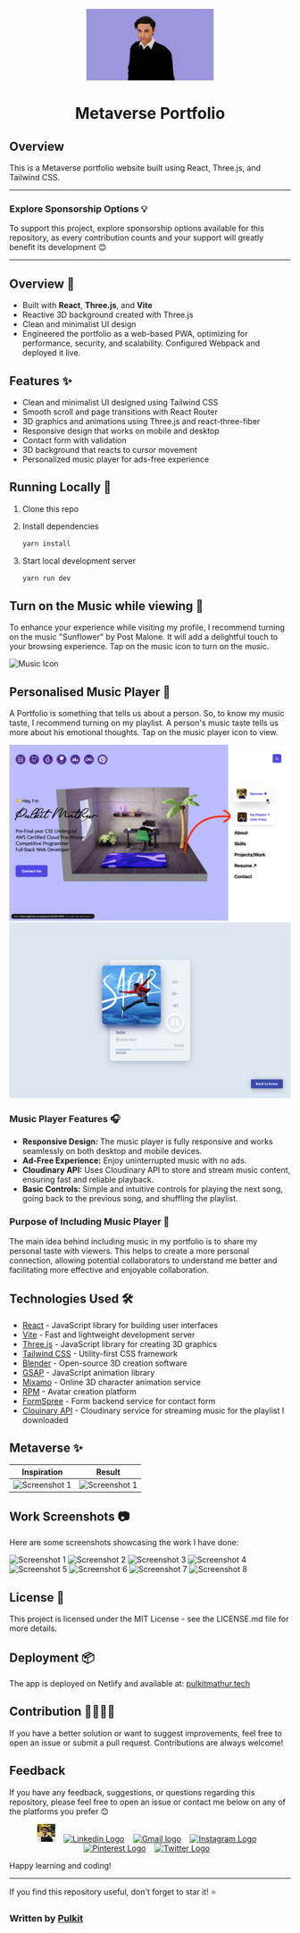 <p align="center">
  <a href="https://github.com/Pulkit1822/Personal-Portfolio">
    <img src="https://github.com/Pulkit1822/Personal-Portfolio/blob/main/public/projects/Portfolio.jpg" height="128">
  </a>
  <h1 align="center">Metaverse Portfolio</h1>
</p>


## Overview

This is a Metaverse portfolio website built using React, Three.js, and Tailwind CSS.

---


### Explore Sponsorship Options 💡

To support this project, explore sponsorship options available for this repository, as every contribution counts and your support will greatly benefit its development 😊


---

## Overview 🚀

- Built with **React**, **Three.js**, and **Vite**
- Reactive 3D background created with Three.js 
- Clean and minimalist UI design
- Engineered the portfolio as a web-based PWA, optimizing for performance, security, and scalability. Configured Webpack and deployed it live.

## Features ✨

- Clean and minimalist UI designed using Tailwind CSS
- Smooth scroll and page transitions with React Router
- 3D graphics and animations using Three.js and react-three-fiber
- Responsive design that works on mobile and desktop
- Contact form with validation
- 3D background that reacts to cursor movement
- Personalized music player for ads-free experience

## Running Locally 🚀

1. Clone this repo
2. Install dependencies

   ```sh
   yarn install
   ```

3. Start local development server

   ```sh
   yarn run dev
   ```

## Turn on the Music while viewing 🎵

To enhance your experience while visiting my profile, I recommend turning on the music "Sunflower" by Post Malone. It will add a delightful touch to your browsing experience.
Tap on the music icon to turn on the music.

![Music Icon](https://github.com/Pulkit1822/Personal_Portfolio/blob/main/Content/music_icon.png)
<div align="center">


</div>


## Personalised Music Player 🎵

A Portfolio is something that tells us about a person. So, to know my music taste, I recommend turning on my playlist. A person's music taste tells us more about his emotional thoughts. Tap on the music player icon to view.
<div>

![Music Player Location](https://github.com/Pulkit1822/Personal-Portfolio/blob/main/Content/Flow/player.png)
![Music Player](https://github.com/Pulkit1822/Personal-Portfolio/blob/main/Content/musicPlayer.png)

</div>

### Music Player Features 🎧

- **Responsive Design:** The music player is fully responsive and works seamlessly on both desktop and mobile devices.
- **Ad-Free Experience:** Enjoy uninterrupted music with no ads.
- **Cloudinary API:** Uses Cloudinary API to store and stream music content, ensuring fast and reliable playback.
- **Basic Controls:** Simple and intuitive controls for playing the next song, going back to the previous song, and shuffling the playlist.

### Purpose of Including Music Player 🎼

The main idea behind including music in my portfolio is to share my personal taste with viewers. This helps to create a more personal connection, allowing potential collaborators to understand me better and facilitating more effective and enjoyable collaboration.


## Technologies Used 🛠️

- [React](https://reactjs.org/) - JavaScript library for building user interfaces
- [Vite](https://vitejs.dev/) - Fast and lightweight development server
- [Three.js](https://threejs.org/) - JavaScript library for creating 3D graphics
- [Tailwind CSS](https://tailwindcss.com/) - Utility-first CSS framework
- [Blender](https://www.blender.org/) - Open-source 3D creation software
- [GSAP](https://gsap.com/) - JavaScript animation library
- [Mixamo](https://www.mixamo.com/) - Online 3D character animation service
- [RPM](https://readyplayer.me/) - Avatar creation platform
- [FormSpree](https://formspree.io/) - Form backend service for contact form
- [Clouinary API](https://cloudinary.com/) - Cloudinary service for streaming music for the playlist I downloaded

## Metaverse ✨ 

| Inspiration | Result |
|--------|-------|
| ![Screenshot 1](https://github.com/Pulkit1822/Personal_Portfolio/blob/main/Content/pic.png) | ![Screenshot 1](https://github.com/Pulkit1822/Personal_Portfolio/blob/main/Content/Metaversed.png) |


## Work Screenshots 📷
Here are some screenshots showcasing the work I have done:

![Screenshot 1](https://github.com/Pulkit1822/Personal_Portfolio/blob/main/Content/sign.png)
![Screenshot 2](https://github.com/Pulkit1822/Personal-Portfolio/blob/main/Content/Flow/Screenshot%202024-07-04%20at%209.20.59%E2%80%AFAM.png)
![Screenshot 3](https://github.com/Pulkit1822/Personal-Portfolio/blob/main/Content/Flow/Screenshot%202024-07-04%20at%209.21.21%E2%80%AFAM.png)
![Screenshot 4](https://github.com/Pulkit1822/Personal-Portfolio/blob/main/Content/Flow/Screenshot%202024-07-04%20at%209.28.43%E2%80%AFAM.png)
![Screenshot 5](https://github.com/Pulkit1822/Personal-Portfolio/blob/main/Content/Flow/Screenshot%202024-07-04%20at%209.29.13%E2%80%AFAM.png)
![Screenshot 6](https://github.com/Pulkit1822/Personal_Portfolio/blob/main/Content/projects.png)
![Screenshot 7](https://github.com/Pulkit1822/Personal-Portfolio/blob/main/Content/Flow/Screenshot%202024-07-04%20at%209.20.18%E2%80%AFAM.png)
![Screenshot 8](https://github.com/Pulkit1822/Personal-Portfolio/blob/main/Content/Flow/Screenshot%202024-07-04%20at%209.20.41%E2%80%AFAM.png)


## License 🪪

This project is licensed under the MIT License - see the LICENSE.md file for more details.

## Deployment 📦

The app is deployed on Netlify and available at: [pulkitmathur.tech](https://pulkitmathur.tech/)

## Contribution 🫱🏻‍🫲🏼

If you have a better solution or want to suggest improvements, feel free to open an issue or submit a pull request. Contributions are always welcome!


## Feedback

If you have any feedback, suggestions, or questions regarding this repository, please feel free to open an issue or contact me below on any of the platforms you prefer 😊
<br/>
<p align="center">
  <a href="https://pulkitmathur.tech/"><img src="https://github.com/Pulkit1822/Pulkit1822/blob/main/animated-icons/pic.jpeg" alt="portfolio" width="32"></a>&nbsp;&nbsp;&nbsp;
  <a href="https://www.linkedin.com/in/pulkitkmathur/"><img src="https://github.com/TheDudeThatCode/TheDudeThatCode/blob/master/Assets/Linkedin.svg" alt="Linkedin Logo" width="32"></a>&nbsp;&nbsp;&nbsp;
  <a href="mailto:pulkitmathur.me@gmail.com"><img src="https://github.com/TheDudeThatCode/TheDudeThatCode/blob/master/Assets/Gmail.svg" alt="Gmail logo" height="32"></a>&nbsp;&nbsp;&nbsp;
  <a href="https://www.instagram.com/pulkitkumarmathur/"><img src="https://github.com/TheDudeThatCode/TheDudeThatCode/blob/master/Assets/Instagram.svg" alt="Instagram Logo" width="32"></a>&nbsp;&nbsp;&nbsp;
  <a href="https://in.pinterest.com/pulkitkumarmathur/"><img src="https://upload.wikimedia.org/wikipedia/commons/0/08/Pinterest-logo.png?20160129083321" alt="Pinterest Logo" width="32"></a>&nbsp;&nbsp;&nbsp;
  <a href="https://twitter.com/pulkitkmathur"><img src="https://upload.wikimedia.org/wikipedia/commons/5/57/X_logo_2023_%28white%29.png" alt="Twitter Logo" width="32"></a>&nbsp;&nbsp;&nbsp;
</p>


Happy learning and coding!

---

If you find this repository useful, don't forget to star it! ⭐️

### Written by [Pulkit](https://github.com/Pulkit1822)